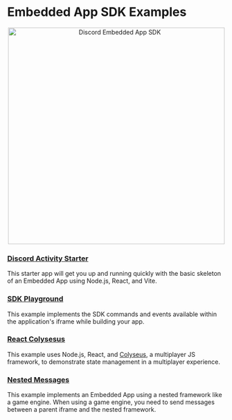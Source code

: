 # Embedded App SDK Examples

<p align="center">
  <img src="/assets/discord-embedded-apps.svg" alt="Discord Embedded App SDK" width="500" />
<p>

### [Discord Activity Starter](/examples/discord-activity-starter)

This starter app will get you up and running quickly with the basic skeleton of an Embedded App using Node.js, React, and Vite.

### [SDK Playground](/examples/sdk-playground)

This example implements the SDK commands and events available within the application's iframe while building your app.

### [React Colysesus](/examples/react-colyseus)

This example uses Node.js, React, and [Colyseus](https://colyseus.io/), a multiplayer JS framework, to demonstrate state management in a multiplayer experience.

### [Nested Messages](/examples/nested-messages)

This example implements an Embedded App using a nested framework like a game engine. When using a game engine, you need to send messages between a parent iframe and the nested framework.
